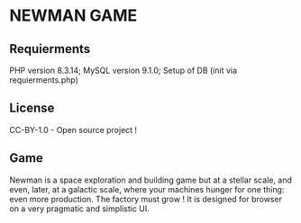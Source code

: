 
# NEWMAN GAME

## Requierments
PHP version 8.3.14;
MySQL version 9.1.0;
Setup of DB (init via requierments.php)

## License
CC-BY-1.0 - Open source project !

## Game
Newman is a space exploration and building game but at a stellar scale, and even, later, at a galactic scale, where your machines hunger for one thing: even more production. The factory must grow !
It is designed for browser on a very pragmatic and simplistic UI.

